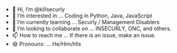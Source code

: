 - 👋 Hi, I’m @killsecurly
- 👀 I’m interested in ... Coding in Python, Java, JavaScript
- 🌱 I’m currently learning ... Securly / Management Disablers
- 💞️ I’m looking to collaborate on ... INSECURLY, ONC, and others.
- 📫 How to reach me ... If there is an issue, make an issue.
- 😄 Pronouns: ... He/Him/His

<!---
killsecurly/killsecurly is a ✨ special ✨ repository because its `README.md` (this file) appears on your GitHub profile.
You can click the Preview link to take a look at your changes.
--->
